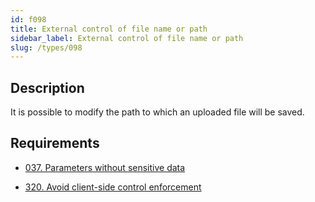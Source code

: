 ```yaml
---
id: f098
title: External control of file name or path
sidebar_label: External control of file name or path
slug: /types/098
---
```


## Description

It is possible to modify the path
to which an uploaded file will be saved.

## Requirements

- [037. Parameters without sensitive data](/criteria/files/037)

- [320. Avoid client-side control enforcement](/criteria/architecture/320)
